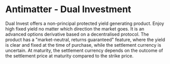 # Antimatter - Dual Investment
Dual Invest offers a non-principal protected yield generating product. Enjoy high fixed yield no matter which direction the market goes. It is an advanced options derivative based on a decentralised protocol. The product has a "market-neutral, returns guaranteed" feature, where the yield is clear and fixed at the time of purchase, while the settlement currency is uncertain. At maturity, the settlement currency depends on the outcome of the settlement price at maturity compared to the strike price.
